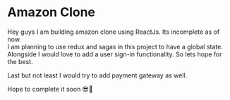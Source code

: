 # Amazon Clone

Hey guys I am building amazon clone using ReactJs. Its incomplete as of now.  
I am planning to use redux and sagas in this project to have a global state.  
Alongside I would love to add a user sign-in functionality. So lets hope for the best. 
  
Last but not least I would try to add payment gateway as well.


Hope to complete it soon 😎🤞
